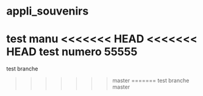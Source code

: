 # appli_souvenirs
test manu
<<<<<<< HEAD
<<<<<<< HEAD
test numero 55555
=======
test branche
>>>>>>> master
=======
test branche
>>>>>>> master
